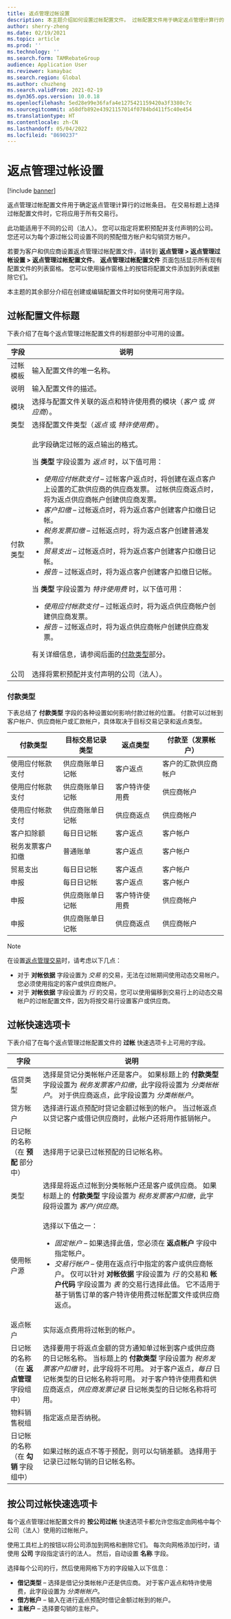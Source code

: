 ```yaml
---
title: 返点管理过帐设置
description: 本主题介绍如何设置过帐配置文件。 过帐配置文件用于确定返点管理计算行的过帐条目。
author: sherry-zheng
ms.date: 02/19/2021
ms.topic: article
ms.prod: ''
ms.technology: ''
ms.search.form: TAMRebateGroup
audience: Application User
ms.reviewer: kamaybac
ms.search.region: Global
ms.author: chuzheng
ms.search.validFrom: 2021-02-19
ms.dyn365.ops.version: 10.0.18
ms.openlocfilehash: 5ed28e99e36fafa4e1275421159420a3f3380c7c
ms.sourcegitcommit: a58dfb892e43921157014f0784bd411f5c40e454
ms.translationtype: HT
ms.contentlocale: zh-CN
ms.lasthandoff: 05/04/2022
ms.locfileid: "8690237"
---
```

# <a name="rebate-management-posting-setup"></a>返点管理过帐设置

[!include [banner](../includes/banner.md)]

返点管理过帐配置文件用于确定返点管理计算行的过帐条目。 在交易标题上选择过帐配置文件时，它将应用于所有交易行。

此功能适用于不同的公司（法人）。 您可以指定将累积预配并支付声明的公司。 您还可以为每个源过帐公司设置不同的预配借方帐户和勾销贷方帐户。

若要为客户和供应商设置返点管理过帐配置文件，请转到 **返点管理 \> 返点管理过帐设置 \> 返点管理过帐配置文件**。 **返点管理过帐配置文件** 页面包括显示所有现有配置文件的列表窗格。 您可以使用操作窗格上的按钮将配置文件添加到列表或删除它们。

本主题的其余部分介绍在创建或编辑配置文件时如何使用可用字段。

## <a name="posting-profile-header"></a>过帐配置文件标题

下表介绍了在每个返点管理过帐配置文件的标题部分中可用的设置。

| 字段 | 说明 |
|---|---|
| 过帐模板 | 输入配置文件的唯一名称。 |
| 说明 | 输入配置文件的描述。 |
| 模块 | 选择与配置文件关联的返点和特许使用费的模块（*客户* 或 *供应商*）。 |
| 类型 | 选择配置文件类型（*返点* 或 *特许使用费*）。 |
| 付款类型 | <p>此字段确定过帐的返点输出的格式。<p><p>当 **类型** 字段设置为 *返点* 时，以下值可用：</p><ul><li>*使用应付帐款支付* – 过帐客户返点时，将创建在返点客户上设置的汇款供应商的供应商发票。 过帐供应商返点时，将为返点供应商帐户创建供应商发票。</li><li>*客户扣缴* – 过帐返点时，将为返点客户创建客户扣缴日记帐。</li><li>*税务发票扣缴* – 过帐返点时，将为返点客户创建普通发票。</li><li>*贸易支出* – 过帐返点时，将为返点客户创建客户扣缴日记帐。</li><li>*报告* – 过帐返点时，将为返点客户创建客户扣缴日记帐。</li></ul><p>当 **类型** 字段设置为 *特许使用费* 时，以下值可用：</p><ul><li>*使用应付帐款支付* – 过帐返点时，将为返点供应商帐户创建供应商发票。</li><li>*报告* – 过帐返点时，将为返点供应商帐户创建供应商发票。</li></ul><p>有关详细信息，请参阅后面的[付款类型](#payment-types)部分。 |
| 公司 | 选择将累积预配并支付声明的公司（法人）。 |

### <a name="payment-types"></a>付款类型

下表总结了 **付款类型** 字段的各种设置如何影响付款过帐的位置。 付款可以过帐到客户帐户、供应商帐户或汇款帐户，具体取决于目标交易记录和返点类型。

| 付款类型 | 目标交易记录类型 | 返点类型 | 付款至（发票帐户） |
|---|---|---|---|
| 使用应付帐款支付 | 供应商账单日记帐 | 客户返点 | 客户的汇款供应商帐户 |
| 使用应付帐款支付 | 供应商账单日记帐 | 客户特许使用费 | 供应商帐户 |
| 使用应付帐款支付 | 供应商账单日记帐 | 供应商返点 | 供应商帐户 |
| 客户扣除额 | 每日日记帐 | 客户返点 | 客户帐户 |
| 税务发票客户扣缴 | 普通账单 | 客户返点 | 客户帐户 |
| 贸易支出 | 每日日记帐 | 客户返点 | 客户帐户 |
| 申报 | 每日日记帐 | 客户返点 | 客户帐户 |
| 申报 | 供应商账单日记帐 | 客户特许使用费 | 供应商帐户 |
| 申报 | 供应商账单日记帐 | 供应商返点 | 供应商帐户 |

> [!NOTE]
> 在设置[返点管理交易](rebate-management-deals.md)时，请考虑以下几点：
>
> - 对于 **对帐依据** 字段设置为 *交易* 的交易，无法在过帐期间使用动态交易帐户。 您必须使用指定的客户或供应商帐户。
> - 对于 **对帐依据** 字段设置为 *行* 的交易，您可以使用偏移到交易行上的动态交易帐户的过帐配置文件，因为将按交易行设置客户或供应商。

## <a name="posting-fasttab"></a>过帐快速选项卡

下表介绍了在每个返点管理过帐配置文件的 **过帐** 快速选项卡上可用的字段。

| 字段 | 说明 |
|---|---|
| 信贷类型 | 选择是贷记分类帐帐户还是客户。 如果标题上的 **付款类型** 字段设置为 *税务发票客户扣缴*，此字段将设置为 *分类帐帐户*。 对于供应商返点，此字段设置为 *分类帐帐户*。 |
| 贷方帐户 | 选择进行返点预配时贷记金额过帐到的帐户。 当过帐返点以贷记客户或借记供应商时，此帐户还将用作抵销帐户。 |
| 日记帐的名称<br>（在 **预配** 部分中） | 选择用于记录已过帐预配的日记帐名称。 |
| 类型 | 选择是将返点过帐到分类帐帐户还是客户或供应商。 如果标题上的 **付款类型** 字段设置为 *税务发票客户扣缴*，此字段将设置为 *客户/供应商*。 |
| 使用帐户源 | <p>选择以下值之一：</p><ul><li>*固定帐户* – 如果选择此值，您必须在 **返点帐户** 字段中指定帐户。</li><li>*交易行帐户* – 使用在返点行中指定的客户或供应商帐户。 仅可以针对 **对帐依据** 字段设置为 *行* 的交易和 **帐户代码** 字段设置为 *表* 的交易行选择此值。 它不适用于基于销售订单的客户特许使用费过帐配置文件或供应商返点。</li></ul> |
| 返点帐户 | 实际返点费用将过帐到的帐户。 |
| 日记帐的名称<br>（在 **返点管理** 字段组中） | 选择要用于将返点金额的贷方通知单过帐到客户或供应商的日记帐名称。 当标题上的 **付款类型** 字段设置为 *税务发票客户扣缴* 时，此字段将不可用。 对于客户返点，*每日* 日记帐类型的日记帐名称将可用。 对于客户特许使用费和供应商返点，*供应商发票记录* 日记帐类型的日记帐名称将可用。 |
| 物料销售税组 | 指定返点是否纳税。 |
| 日记帐的名称<br>（在 **勾销** 字段组中） | 如果过帐的返点不等于预配，则可以勾销差额。 选择用于记录已过帐勾销的日记帐名称。 |

## <a name="posting-by-company-fasttab"></a>按公司过帐快速选项卡

每个返点管理过帐配置文件的 **按公司过帐** 快速选项卡都允许您指定由网格中每个公司（法人）使用的过帐帐户。

使用工具栏上的按钮以将公司添加到网格和删除它们。 每次向网格添加行时，请使用 **公司** 字段指定该行的法人。 然后，自动设置 **名称** 字段。

选择每个公司的行，然后使用网格下方的字段输入以下信息：

- **借记类型** – 选择是借记分类帐帐户还是供应商。 对于客户返点和特许使用费，此字段设置为 *分类帐帐户*。
- **借方帐户** – 输入在进行返点预配时借记金额过帐到的帐户。
- **主帐户** – 选择要勾销的主帐户。
